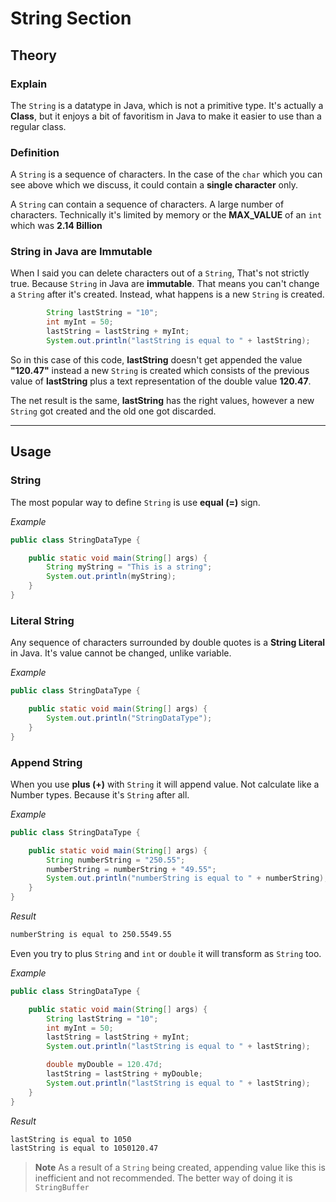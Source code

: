 # String Section

## Theory 

### Explain
The `String` is a datatype in Java, which is not a primitive type. It's actually a **Class**, but it enjoys a bit of favoritism in Java to make it easier to use than a regular class.

### Definition
A `String` is a sequence of characters. In the case of the `char` which you can see above which we discuss, it could contain a **single character** only.

A `String` can contain a sequence of characters. A large number of characters. Technically it's limited by memory or the **MAX_VALUE** of an `int` which was **2.14 Billion**

### String in Java are Immutable
When I said you can delete characters out of a `String`, That's not strictly true. Because `String` in Java are **immutable**. That means you can't change a `String`  after it's created. Instead, what happens is a new `String` is created.

```java
        String lastString = "10";
        int myInt = 50;
        lastString = lastString + myInt;
        System.out.println("lastString is equal to " + lastString);
```

So in this case of this code, **lastString** doesn't get appended the value **"120.47"** instead a new `String` is created which consists of the previous value of **lastString** plus a text representation of the double value **120.47**.

The net result is the same, **lastString** has the right values, however a new `String` got created and the old one got discarded.

___

## Usage

### String
The most popular way to define `String` is use **equal (=)** sign.

_Example_
```java
public class StringDataType {

    public static void main(String[] args) {
        String myString = "This is a string";
        System.out.println(myString);
    }
}
```

### Literal String
Any sequence of characters surrounded by double quotes is a **String Literal** in Java. It's value cannot be changed, unlike variable.

_Example_
```java
public class StringDataType {

    public static void main(String[] args) {
        System.out.println("StringDataType");
    }
}
```

### Append String
When you use **plus (+)** with `String` it will append value. Not calculate like a Number types. Because it's `String` after all.

_Example_
```java
public class StringDataType {

    public static void main(String[] args) {
        String numberString = "250.55";
        numberString = numberString + "49.55";
        System.out.println("numberString is equal to " + numberString);
    }
}
```
_Result_
```bash
numberString is equal to 250.5549.55
```

Even you try to plus `String` and `int` or `double` it will transform as `String` too.

_Example_
```java
public class StringDataType {

    public static void main(String[] args) {
        String lastString = "10";
        int myInt = 50;
        lastString = lastString + myInt;
        System.out.println("lastString is equal to " + lastString);

        double myDouble = 120.47d;
        lastString = lastString + myDouble;
        System.out.println("lastString is equal to " + lastString);
    }
}
```

_Result_
```bash
lastString is equal to 1050
lastString is equal to 1050120.47
```

> **Note**
> As a result of a `String` being created, appending value like this is inefficient and not recommended. The better way of doing it is `StringBuffer`